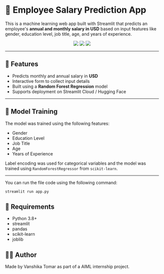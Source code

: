 # 💼 Employee Salary Prediction App

This is a machine learning web app built with Streamlit that predicts an employee's **annual and monthly salary in USD** based on input features like gender, education level, job title, age, and years of experience.

<p align="center">
  <img src="https://img.shields.io/badge/Built%20With-Streamlit-orange?style=flat-square" />
  <img src="https://img.shields.io/badge/Model-Random%20Forest-green?style=flat-square" />
  <img src="https://img.shields.io/badge/Language-Python-blue?style=flat-square" />
</p>

---

## 🚀 Features

- Predicts monthly and annual salary in **USD**
- Interactive form to collect input details
- Built using a **Random Forest Regression** model
- Supports deployment on Streamlit Cloud / Hugging Face

---

## 🧠 Model Training

The model was trained using the following features:

- Gender
- Education Level
- Job Title
- Age
- Years of Experience

Label encoding was used for categorical variables and the model was trained using `RandomForestRegressor` from `scikit-learn`.

---

You can run the file code using the following command:

```bash
streamlit run app.py

```
## 🧾 Requirements
- Python 3.8+
- streamlit
- pandas
- scikit-learn
- joblib

## 👩‍💻 Author
Made by Vanshika Tomar as part of a AIML internship project.
